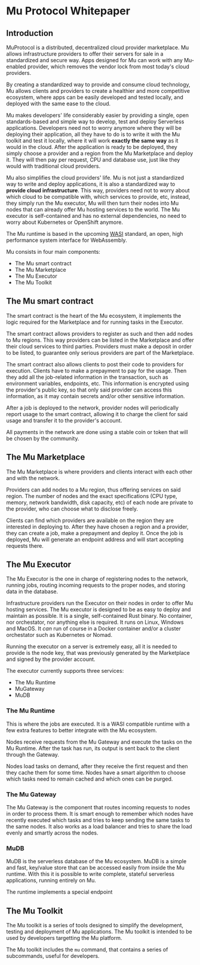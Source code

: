# Mu Protocol Whitepaper

## Introduction

MuProtocol is a distributed, decentralized cloud provider marketplace. Mu allows infrastructure providers to offer their servers for sale in a standardized and secure way. Apps designed for Mu can work with any Mu-enabled provider, which removes the vendor lock from most today's cloud providers.

By creating a standardized way to provide and consume cloud technology, Mu allows clients and providers to create a healthier and more competitive ecosystem, where apps can be easily developed and tested locally, and deployed with the same ease to the cloud. 

Mu makes developers' life considerably easier by providing a single, open standards-based and simple way to develop, test and deploy Serverless applications. Developers need not to worry anymore where they will be deploying their application, all they have to do is to write it with the Mu toolkit and test it locally, where it will work **exactly the same way** as it would in the cloud. After the application is ready to be deployed, they simply choose a provider and a region from the Mu Marketplace and deploy it. They will then pay per request, CPU and database use, just like they would with traditional cloud providers.

Mu also simplifies the cloud providers' life. Mu is not just a standardized way to write and deploy applications, it is also a standardized way to **provide cloud infrastructure**. This way, providers need not to worry about which cloud to be compatible with, which services to provide, etc, instead, they simply run the Mu executor, Mu will then turn their nodes into Mu nodes that can already offer Mu hosting services to the world. The Mu executor is self-contained and has no external dependencies, no need to worry about Kubernetes or OpenShift anymore.

The Mu runtime is based in the upcoming [WASI](https://wasi.dev) standard, an open, high performance system interface for WebAssembly.

Mu consists in four main components:
* The Mu smart contract
* The Mu Marketplace
* The Mu Executor
* The Mu Toolkit

## The Mu smart contract

The smart contract is the heart of the Mu ecosystem, it implements the logic required for the Marketplace and for running tasks in the Executor. 

The smart contract allows providers to register as such and then add nodes to  Mu regions. This way providers can be listed in the Marketplace and offer their cloud services to third parties. Providers must make a deposit in order to be listed, to guarantee only serious providers are part of the Marketplace.

The smart contract also allows clients to post their code to providers for execution. Clients have to make a prepayment to pay for the usage. Then they add all the job-related information in the transaction, such as environment variables, endpoints, etc. This information is encrypted using the provider's public key, so that only said provider can access this information, as it may contain secrets and/or other sensitive information.

After a job is deployed to the network, provider nodes will periodically report usage to the smart contract, allowing it to charge the client for said usage and transfer it to the provider's account.

All payments in the network are done using a stable coin or token that will be chosen by the community.

## The Mu Marketplace

The Mu Marketplace is where providers and clients interact with each other and with the network.

Providers can add nodes to a Mu region, thus offering services on said region. The number of nodes and the exact specifications (CPU type, memory, network bandwidth, disk capacity, etc) of each node are private to the provider, who can choose what to disclose freely.

Clients can find which providers are available on the region they are interested in deploying to. After they have chosen a region and a provider, they can create a job, make a prepayment and deploy it. Once the job is deployed, Mu will generate an endpoint address and will start accepting requests there.

## The Mu Executor

The Mu Executor is the one in charge of registering nodes to the network, running jobs, routing incoming requests to the proper nodes, and storing data in the database.

Infrastructure providers run the Executor on their nodes in order to offer Mu hosting services. The Mu executor is designed to be as easy to deploy and maintain as possible. It is a single, self-contained Rust binary. No container, nor orchestator, nor anything else is required. It runs on Linux, Windows and MacOS. It _can_ run of course in a Docker container and/or a cluster orchestator such as Kubernetes or Nomad.

Running the executor on a server is extremely easy, all it is needed to provide is the node key, that was previously generated by the Marketplace and signed by the provider account.

The executor currently supports three services:

* The Mu Runtime
* MuGateway
* MuDB

### The Mu Runtime

This is where the jobs are executed. It is a WASI compatible runtime with a few extra features to better integrate with the Mu ecosystem.

Nodes receive requests from the Mu Gateway and execute the tasks on the Mu Runtime. After the task has run, its output is sent back to the client through the Gateway.

Nodes load tasks on demand, after they receive the first request and then they cache them for some time. Nodes have a smart algorithm to choose which tasks need to remain cached and which ones can be purged.

### The Mu Gateway

The Mu Gateway is the component that routes incoming requests to nodes in order to process them. It is smart enough to remember which nodes have recently executed which tasks and tries to keep sending the same tasks to the same nodes. It also works as a load balancer and tries to share the load evenly and smartly across the nodes.

### MuDB

MuDB is the serverless database of the Mu ecosystem. MuDB is a simple and fast, key/value store that can be accessed easily from inside the Mu runtime. With this it is possible to write complete, stateful serverless applications, running entirely on Mu.

The runtime implements a special endpoint 

## The Mu Toolkit 

The Mu toolkit is a series of tools designed to simplify the development, testing and deployment of Mu applications. The Mu toolkit is intended to be used by developers targetting the Mu platform.

The Mu toolkit includes the `mu` command, that contains a series of subcommands, useful for developers.
